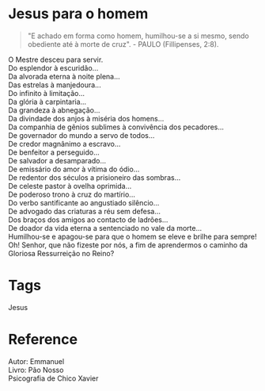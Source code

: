 # Jesus para o homem

> "E achado em forma como homem, humilhou-se a si mesmo, sendo obediente até à morte de cruz". - PAULO (Fillipenses, 2:8).

O Mestre desceu para servir.   
Do esplendor à escuridão...   
Da alvorada eterna à noite plena...   
Das estrelas à manjedoura...   
Do infinito à limitação...   
Da glória à carpintaria...   
Da grandeza à abnegação...   
Da divindade dos anjos à miséria dos homens...   
Da companhia de gênios sublimes à convivência dos pecadores...   
De governador do mundo a servo de todos...   
De credor magnânimo a escravo...   
De benfeitor a perseguido...   
De salvador a desamparado...   
De emissário do amor à vítima do ódio...   
De redentor dos séculos a prisioneiro das sombras...   
De celeste pastor à ovelha oprimida...   
De poderoso trono à cruz do martírio...   
Do verbo santificante ao angustiado silêncio...   
De advogado das criaturas a réu sem defesa...   
Dos braços dos amigos ao contacto de ladrões...   
De doador da vida eterna a sentenciado no vale da morte...   
Humilhou-se e apagou-se para que o homem se eleve e brilhe para sempre!   
Oh! Senhor, que não fizeste por nós, a fim de aprendermos o caminho da Gloriosa Ressurreição no Reino?   

# Tags
Jesus

# Reference
Autor: Emmanuel  
Livro: Pão Nosso  
Psicografia de Chico Xavier
